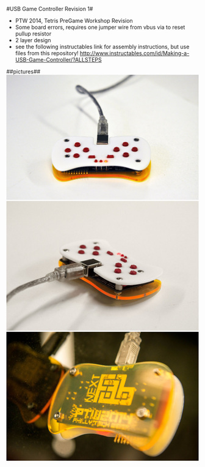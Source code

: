 #USB Game Controller Revision 1#
- PTW 2014, Tetris PreGame Workshop Revision
- Some board errors, requires one jumper wire from vbus via to reset pullup resistor
- 2 layer design
- see the following instructables link for assembly instructions, but use files from this repository! http://www.instructables.com/id/Making-a-USB-Game-Controller/?ALLSTEPS

##pictures##
![img1](https://github.com/LukeGary462/nfsTetris/blob/master/GameControllerHardware/Revision1/images/FQMM0M0I06J92FK.LARGE.jpg)
![img2](https://github.com/LukeGary462/nfsTetris/blob/master/GameControllerHardware/Revision1/images/FU390C7I06J92FY.LARGE.jpg)
![img3](https://github.com/LukeGary462/nfsTetris/blob/master/GameControllerHardware/Revision1/images/FAASBT1HZZRDJIF.LARGE.jpg)

